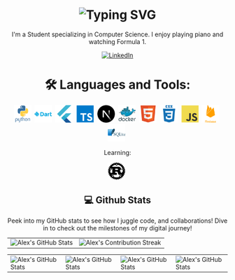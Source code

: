 <div align="center">
    <h1><img src="https://readme-typing-svg.herokuapp.com?font=Jetbrains+mono&size=40&duration=3000&color=ffffff&center=true&vCenter=true&width=435&lines=Hey..+I'm+Alex;This+is..;..my+Github..;" alt="Typing SVG"/></h1>
<!--     <p><img src="termina-gh.gif" alt="Terminal GH GIF" /></p> -->
</div>

<div align="center">
<!--     <h2>🚀 About Me</h2> -->
    <p>I'm a Student specializing in Computer Science. I enjoy playing piano and watching Formula 1.</p>
</div>

<div align="center">
    <a href="https://www.linkedin.com/in/alexwoodroof/">
        <img src="https://img.shields.io/badge/LinkedIn-0077B5?style=for-the-badge&logo=linkedin&logoColor=white" alt="LinkedIn"/>
    </a>
</div>

<div align="center">
<!--     <img src="https://raw.githubusercontent.com/alexwoodroof/alexwoodroof/output/github-contribution-grid-snake.svg" alt="GitHub Contribution Grid Snake Animation"/> -->
</div>



<div align="center">
  <h1>🛠️ Languages and Tools:</h1>
  <img src="https://github.com/devicons/devicon/blob/master/icons/python/python-original-wordmark.svg" title="Python" alt="Python" width="40" height="40"/>&nbsp;
  <img src="https://github.com/devicons/devicon/blob/master/icons/dart/dart-plain-wordmark.svg" title="Dart" alt="Data" width="40" height="40"/>&nbsp;
  <img src="https://github.com/devicons/devicon/blob/master/icons/flutter/flutter-original.svg" title="Flutter" alt="Flutter" width="40" height="40"/>&nbsp;
  <img src="https://github.com/devicons/devicon/blob/master/icons/typescript/typescript-original.svg" title="TypeScript" alt="TypeScript" width="40" height="40"/>&nbsp;
  <img src="https://github.com/devicons/devicon/blob/master/icons/nextjs/nextjs-original.svg" title="Next" alt="Next" width="40" height="40"/>&nbsp;
  <img src="https://github.com/devicons/devicon/blob/master/icons/docker/docker-original-wordmark.svg" title="Docker" alt="Docker" width="40" height="40"/>&nbsp;
  <img src="https://github.com/devicons/devicon/blob/master/icons/html5/html5-original.svg" title="HTML5" alt="HTML" width="40" height="40"/>&nbsp;
  <img src="https://github.com/devicons/devicon/blob/master/icons/css3/css3-plain-wordmark.svg"  title="CSS3" alt="CSS" width="40" height="40"/>&nbsp;
  <img src="https://github.com/devicons/devicon/blob/master/icons/javascript/javascript-original.svg" title="JavaScript" alt="JavaScript" width="40" height="40"/>&nbsp;
  <img src="https://github.com/devicons/devicon/blob/master/icons/firebase/firebase-plain-wordmark.svg" title="Firebase" alt="Firebase" width="40" height="40"/>&nbsp;
  <img src="https://github.com/devicons/devicon/blob/master/icons/sqlite/sqlite-original-wordmark.svg" title="SQLite"  alt="SQLite" width="40" height="40"/>&nbsp;
  <p>Learning:</p>
  <img src="https://github.com/devicons/devicon/blob/master/icons/rust/rust-original.svg"  title="Rust" alt="Rust" width="40" height="40"/>&nbsp;
</div>

<div align="center">
<h2 align="center" class="section-heading"> 💻 Github Stats</h2>
<p>Peek into my GitHub stats to see how I juggle code, and collaborations! Dive in to check out the milestones of my digital journey!</p>
 <table align="center" width="100%" height="100%" >
    <tr>
       <td><img style="border: none;" src="https://github-profile-summary-cards.vercel.app/api/cards/profile-details?username=alexwoodroof&theme=github_dark" alt="Alex's GitHub Stats"/></td>   
       <td><img style="border: none;" src="https://github-readme-streak-stats.herokuapp.com/?user=alexwoodroof&theme=merko" alt="Alex's Contribution Streak"/></td>
    </tr>
 </table>

 <table align="center" width="100%" height="100%" >
    <tr>
        <td><img style="border: none;" src="https://github-profile-summary-cards.vercel.app/api/cards/stats?username=alexwoodroof&theme=github_dark" alt="Alex's GitHub Stats"/></td>
        <td><img style="border: none;" src="https://github-profile-summary-cards.vercel.app/api/cards/productive-time?username=alexwoodroof&theme=github_dark&utcOffset=10" alt="Alex's GitHub Stats"/>
        <td><img style="border: none;" src="https://github-profile-summary-cards.vercel.app/api/cards/repos-per-language?username=alexwoodroof&theme=github_dark" alt="Alex's GitHub Stats"/></td>
        <td><img style="border: none;" src="https://github-profile-summary-cards.vercel.app/api/cards/most-commit-language?username=alexwoodroof&theme=github_dark" alt="Alex's GitHub Stats"/></td>
    </tr>
 </table>
</div>
